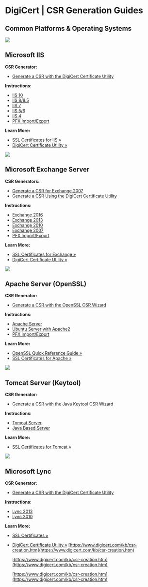 # DigiCert | CSR Generation Guides
## Common Platforms & Operating Systems

![](https://www.digicert.com/kb/images/iis.png)

## Microsoft IIS

**CSR Generator:**

-   [Generate a CSR with the DigiCert Certificate Utility](/kb/util/csr-creation-microsoft-servers-using-digicert-utility.htm)

**Instructions:**

-   [IIS 10](/kb/csr-creation-ssl-installation-iis-10.htm)
-   [IIS 8/8.5](/kb/csr-ssl-installation/iis-8-and-8.5.htm)
-   [IIS 7](/kb/csr-ssl-installation/iis-7.htm)
-   [IIS 5/6](/kb/csr-creation-microsoft-iis-5-6.htm)
-   [IIS 4](/kb/csr-creation-microsoft-iis-4.htm)
-   [PFX Import/Export](/kb/ssl-support/pfx-import-export-iis-8.htm)

**Learn More:**

-   [SSL Certificates for IIS »](/kb/csr-creation-ssl-installation-iis-10.htm)
-   [DigiCert Certificate Utility »](/support/tools/certificate-utility-for-windows)

![](https://www.digicert.com/kb/images/exchange.png)

## Microsoft Exchange Server

**CSR Generators:**

-   [Generate a CSR for Exchange 2007](/easy-csr/exchange2007.htm)
-   [Generate a CSR Using the DigiCert Certificate Utility](/kb/util/csr-creation-microsoft-servers-using-digicert-utility.htm)

**Instructions:**

-   [Exchange 2016](/kb/csr-creation-ssl-installation-exchange-2016.htm)
-   [Exchange 2013](/kb/csr-creation-microsoft-exchange-2013.htm)
-   [Exchange 2010](/kb/csr-creation-microsoft-exchange-2010.htm)
-   [Exchange 2007](/kb/csr-creation-microsoft-unified-communications.htm)
-   [PFX Import/Export](/kb/ssl-support/pfx-import-export-exchange-2007.htm)

**Learn More:**

-   [SSL Certificates for Exchange »](/kb/exchange-ssl-certificate.htm)
-   [DigiCert Certificate Utility »](/support/tools/certificate-utility-for-windows)

![](https://www.digicert.com/kb/images/apache.png)

## Apache Server (OpenSSL)

**CSR Generator:**

-   [Generate a CSR with the OpenSSL CSR Wizard](/easy-csr/openssl.htm)

**Instructions:**

-   [Apache Server](/kb/csr-ssl-installation/apache-openssl.htm)
-   [Ubuntu Server with Apache2](/kb/csr-ssl-installation/ubuntu-server-with-apache2-openssl.htm)
-   [PFX Import/Export](/kb/ssl-support/apache-ssl-export.htm)

**Learn More:**

-   [OpenSSL Quick Reference Guide »](/kb/ssl-support/openssl-quick-reference-guide.htm)
-   [SSL Certificates for Apache »](/kb/csr-ssl-installation/apache-openssl.htm)

![](https://www.digicert.com/kb/images/tomcat.png)

## Tomcat Server (Keytool)

**CSR Generator:**

-   [Generate a CSR with the Java Keytool CSR Wizard](/easy-csr/keytool.htm)

**Instructions:**

-   [Tomcat Server](/kb/csr-ssl-installation/tomcat-keytool.htm)
-   [Java Based Server](/kb/csr-creation-java.htm)

**Learn More:**

-   [SSL Certificates for Tomcat »](/kb/csr-ssl-installation/tomcat-keytool.htm)

![](https://www.digicert.com/kb/images/ms-lync-logo.jpg)

## Microsoft Lync

**CSR Generator:**

-   [Generate a CSR with the DigiCert Certificate Utility](/kb/util/csr-creation-microsoft-servers-using-digicert-utility.htm)

**Instructions:**

-   [Lync 2013](/kb/csr-creation-lync-2013.htm)
-   [Lync 2010](/kb/csr-creation-lync-2010.htm)

**Learn More:**

-   [SSL Certificates »](/tls-ssl/basic-tls-ssl-certificates)
-   [DigiCert Certificate Utility »](/support/tools/certificate-utility-for-windows) 
          [https://www.digicert.com/kb/csr-creation.htm](https://www.digicert.com/kb/csr-creation.htm)

       [https://www.digicert.com/kb/csr-creation.htm](https://www.digicert.com/kb/csr-creation.htm)

    [https://www.digicert.com/kb/csr-creation.htm](https://www.digicert.com/kb/csr-creation.htm)
